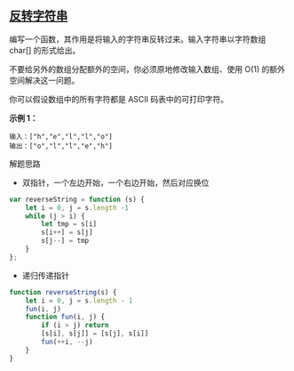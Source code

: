 ## [ 反转字符串](https://leetcode-cn.com/problems/reverse-string/)

编写一个函数，其作用是将输入的字符串反转过来。输入字符串以字符数组 char[] 的形式给出。

不要给另外的数组分配额外的空间，你必须原地修改输入数组、使用 O(1) 的额外空间解决这一问题。

你可以假设数组中的所有字符都是 ASCII 码表中的可打印字符。

**示例 1：**

```
输入：["h","e","l","l","o"]
输出：["o","l","l","e","h"]
```





解题思路

- 双指针，一个左边开始，一个右边开始，然后对应换位

```javascript
var reverseString = function (s) {
    let i = 0, j = s.length -1 
    while (j > i) {
        let tmp = s[i]
        s[i++] = s[j]
        s[j--] = tmp
    }
};
```



- 递归传递指针

```javascript
function reverseString(s) {
    let i = 0, j = s.length - 1
    fun(i, j)
    function fun(i, j) {
        if (i > j) return
        [s[i], s[j]] = [s[j], s[i]]
        fun(++i, --j)
    }
}
```

